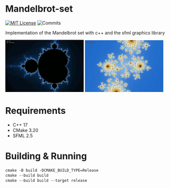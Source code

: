 # Mandelbrot-set

[![MIT License](https://img.shields.io/badge/license-MIT-blue.svg?style=flat)](http://choosealicense.com/licenses/mit/)
![Commits](https://img.shields.io/github/last-commit/TyPaporotnyk/Mandelbrot-set)

Implementation of the Mandelbrot set with c++ and the sfml graphics library</br>

<p float="middle">
    <img src="docs/1.png" width="49%"/>
    <img src="docs/2.png" width="49%"/>
</p>

# Requirements
* C++ 17
* CMake 3.20
* SFML 2.5

# Building & Running
```
cmake -B build -DCMAKE_BUILD_TYPE=Release
cmake --build build
cmake --build build --target release
```